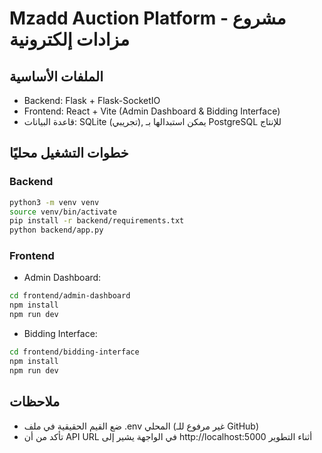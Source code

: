 # Mzadd Auction Platform - مشروع مزادات إلكترونية

## الملفات الأساسية
- Backend: Flask + Flask-SocketIO
- Frontend: React + Vite (Admin Dashboard & Bidding Interface)
- قاعدة البيانات: SQLite (تجريبي), يمكن استبدالها بـ PostgreSQL للإنتاج

## خطوات التشغيل محليًا

### Backend
```bash
python3 -m venv venv
source venv/bin/activate
pip install -r backend/requirements.txt
python backend/app.py
```

### Frontend
- Admin Dashboard:
```bash
cd frontend/admin-dashboard
npm install
npm run dev
```
- Bidding Interface:
```bash
cd frontend/bidding-interface
npm install
npm run dev
```

## ملاحظات
- ضع القيم الحقيقية في ملف .env المحلي (غير مرفوع للـ GitHub)
- تأكد من أن API URL في الواجهة يشير إلى http://localhost:5000 أثناء التطوير
